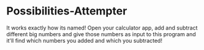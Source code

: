 # Possibilities-Attempter
It works exactly how its named! Open your calculator app, add and subtract different big numbers and give those numbers as input to this program and it'll find which numbers you added and which you subtracted!
